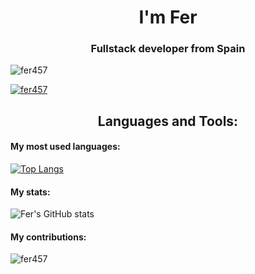 <h1 align="center">I'm Fer</h1>
<h3 align="center">Fullstack developer from Spain</h3>

<p align="left"> <img src="https://komarev.com/ghpvc/?username=fer457&label=Profile%20views&color=0e75b6&style=flat" alt="fer457" /> </p>

<p align="left"> <a href="https://github.com/ryo-ma/github-profile-trophy"><img src="https://github-profile-trophy.vercel.app/?username=fer457" alt="fer457" /></a> </p>

<h2 align="center">Languages and Tools:</h2>

#### My most used languages: ####
[![Top Langs](https://github-readme-stats-git-masterrstaa-rickstaa.vercel.app/api/top-langs/?username=Fer457)](https://github.com/anuraghazra/github-readme-stats)

#### My stats: ####
![Fer's GitHub stats](https://github-readme-stats.vercel.app/api?username=Fer457&show_icons=true&theme=radical)

#### My contributions: ####
<p><img align="center" src="https://github-readme-streak-stats.herokuapp.com/?user=fer457&" alt="fer457" /></p>
